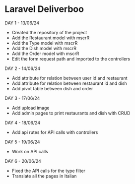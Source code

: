 # Laravel Deliverboo

DAY 1 - 13/06/24

-   Created the repository of the project
-   Add the Restaurant model with mscrR
-   Add the Type model with mscrR
-   Add the Dish model with mscrR
-   Add the Order model with mscrR
-   Edit the form request path and imported to the controllers

DAY 2 - 14/06/24

-   Add attribute for relation between user id and restaurant
-   Add attribute for relation between restaurant id and dish
-   Add pivot table between dish and order

DAY 3 - 17/06/24
-   Add upload image
-   Add admin pages to print restaurants and dish with CRUD

DAY 4 - 18/06/24
-   Add api rutes for API calls with controllers

DAY 5 - 19/06/24
-   Work on API calls

DAY 6 - 20/06/24
-   Fixed the API calls for the type filter 
-   Translate all the pages in Italian